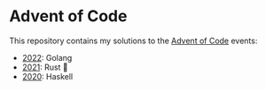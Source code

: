# Advent of Code

This repository contains my solutions to the [Advent of Code](https://adventofcode.com/) events:

 - [2022](2022/): Golang
 - [2021](2021/): Rust 🦀
 - [2020](2020/): Haskell
